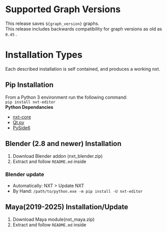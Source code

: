 
# Supported Graph Versions
This release saves `${graph_version}` graphs.  
This release includes backwards compatibility for graph versions as old as `0.45` .

# Installation Types
Each described installation is self contained, and produces a working nxt.
## Pip Installation
From a Python 3 environment run the following command:  
`pip install nxt-editor`  
**Python Dependancies**  
- [nxt-core](https://github.com/nxt-dev/nxt)   
- [Qt.py](https://github.com/mottosso/Qt.py)  
- [PySide6](https://doc.qt.io/qtforpython-6/gettingstarted.html)  


## Blender (2.8 and newer) Installation
1. Download Blender addon (nxt_blender.zip)
2. Extract and follow `README.md` inside  

### Blender update
- Automatically: NXT > Update NXT
- By Hand: `/path/to/python.exe -m pip install -U nxt-editor`


## Maya(2019-2025) Installation/Update
1. Download Maya module(nxt_maya.zip)
2. Extract and follow `README.md` inside  
